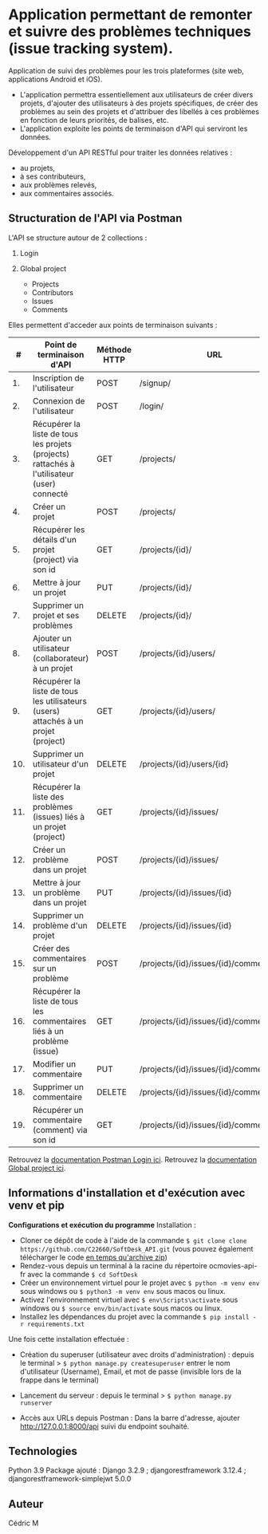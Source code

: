 # Application permettant de remonter et suivre des problèmes techniques (issue tracking system).

Application de suivi des problèmes pour les trois plateformes (site web, applications Android et iOS).
- L'application permettra essentiellement aux utilisateurs de créer divers projets, d'ajouter des utilisateurs à des projets spécifiques, de créer des problèmes au sein des projets et d'attribuer des libellés à ces problèmes en fonction de leurs priorités, de balises, etc.
- L'application exploite les points de terminaison d'API qui serviront les données.


Développement d'un API RESTful pour traiter les données relatives :
- au projets,
- à ses contributeurs, 
- aux problèmes relevés,
- aux commentaires associés.

## Structuration de l'API via Postman

L'API se structure autour de 2 collections :
1. Login
   
2. Global project
    * Projects
    * Contributors
    * Issues
    * Comments


Elles permettent d'acceder aux points de terminaison suivants :

|	#	|	Point de terminaison d'API	|	Méthode HTTP	|	URL	|
|	-----	|	-----------------------------	|	--------------	|	--------------------------------------------------------	|
|	1.	|	Inscription de l'utilisateur	|	POST	|	/signup/	|
|	2.	|	Connexion de l'utilisateur	|	POST	|	/login/	|
|	3.	|	Récupérer la liste de tous les projets (projects) rattachés à l'utilisateur (user) connecté	|	GET	|	/projects/	|
|	4.	|	Créer un projet	|	POST	|	/projects/	|
|	5.	|	Récupérer les détails d'un projet (project) via son id	|	GET	|	/projects/{id}/	|
|	6.	|	Mettre à jour un projet	|	PUT	|	/projects/{id}/	|
|	7.	|	Supprimer un projet et ses problèmes	|	DELETE	|	/projects/{id}/	|
|	8.	|	Ajouter un utilisateur (collaborateur) à un projet	|	POST	|	/projects/{id}/users/	|
|	9.	|	Récupérer la liste de tous les utilisateurs (users) attachés à un projet (project)	|	GET	|	/projects/{id}/users/	|
|	10.	|	Supprimer un utilisateur d'un projet	|	DELETE	|	/projects/{id}/users/{id}	|
|	11.	|	Récupérer la liste des problèmes (issues) liés à un projet (project)	|	GET	|	/projects/{id}/issues/	|
|	12.	|	Créer un problème dans un projet	|	POST	|	/projects/{id}/issues/	|
|	13.	|	Mettre à jour un problème dans un projet	|	PUT	|	/projects/{id}/issues/{id}	|
|	14.	|	Supprimer un problème d'un projet	|	DELETE	|	/projects/{id}/issues/{id}	|
|	15.	|	Créer des commentaires sur un problème	|	POST	|	/projects/{id}/issues/{id}/comments/	|
|	16.	|	Récupérer la liste de tous les commentaires liés à un problème (issue)	|	GET	|	/projects/{id}/issues/{id}/comments/	|
|	17.	|	Modifier un commentaire	|	PUT	|	/projects/{id}/issues/{id}/comments/{id}	|
|	18.	|	Supprimer un commentaire	|	DELETE	|	/projects/{id}/issues/{id}/comments/{id}	|
|	19.	|	Récupérer un commentaire (comment) via son id	|	GET	|	/projects/{id}/issues/{id}/comments/{id}	|


Retrouvez la [documentation Postman Login ici](https://documenter.getpostman.com/view/18184212/UVJeEG8B).
Retrouvez la [documentation Global project ici](https://documenter.getpostman.com/view/18184212/UVJeEG8C).







## Informations d'installation et d'exécution avec venv et pip


**Configurations et exécution du programme**
Installation :
- Cloner ce dépôt de code à l'aide de la commande `$ git clone clone https://github.com/C22660/SoftDesk_API.git` (vous pouvez également télécharger le code [en temps qu'archive zip](https://github.com/C22660/SoftDesk_API/archive/refs/heads/master.zip))
- Rendez-vous depuis un terminal à la racine du répertoire ocmovies-api-fr avec la commande `$ cd SoftDesk`
- Créer un environnement virtuel pour le projet avec `$ python -m venv env` sous windows ou `$ python3 -m venv env` sous macos ou linux.
- Activez l'environnement virtuel avec `$ env\Scripts\activate` sous windows ou `$ source env/bin/activate` sous macos ou linux.
- Installez les dépendances du projet avec la commande `$ pip install -r requirements.txt`

Une fois cette installation effectuée :

- Création du superuser (utilisateur avec droits d'administration) :
depuis le terminal > `$ python manage.py createsuperuser`
entrer le nom d'utilisateur (Username), Email, et mot de passe (invisible lors de la frappe dans le terminal)

- Lancement du serveur :
depuis le terminal > `$ python manage.py runserver`

- Accès aux URLs depuis Postman :
Dans la barre d'adresse, ajouter http://127.0.0.1:8000/api suivi du endpoint souhaité.

## Technologies
Python 3.9
Package ajouté : Django 3.2.9 ; djangorestframework 3.12.4 ; djangorestframework-simplejwt 5.0.0

## Auteur        
Cédric M
